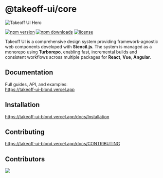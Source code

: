 # @takeoff-ui/core

![Takeoff UI Hero](https://unpkg.com/changelogr@latest/takeoff-og.jpg)


[![npm version](https://img.shields.io/npm/v/@takeoff-ui/core.svg)](https://www.npmjs.com/package/@takeoff-ui/core)
[![npm downloads](https://img.shields.io/npm/dm/@takeoff-ui/core.svg)](https://www.npmjs.com/package/@takeoff-ui/core)
[![license](https://img.shields.io/badge/license-Apache--2.0-blue.svg)](./LICENSE)

Takeoff UI is a comprehensive design system providing framework-agnostic web components developed with **Stencil.js**. The system is managed as a monorepo using **Turborepo**, enabling fast, incremental builds and consistent workflows across multiple packages for **React**, **Vue**, **Angular**.

## Documentation
Full guides, API, and examples:  
https://takeoff-ui-blond.vercel.app


## Installation
https://takeoff-ui-blond.vercel.app/docs/Installation

## Contributing
https://takeoff-ui-blond.vercel.app/docs/CONTRIBUTING

## Contributors
<a href="https://github.com/atakanbayil/changelogR/graphs/contributors">
  <img src="https://contrib.rocks/image?repo=atakanbayil/changelogR" />
</a>